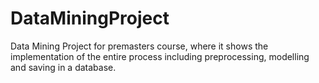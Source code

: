 # DataMiningProject
Data Mining Project for premasters course, where it shows the implementation of the entire process including preprocessing, modelling and saving in a database.
